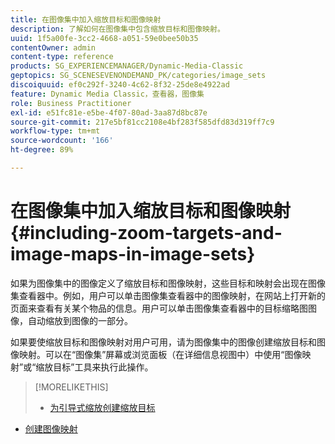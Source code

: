 ```yaml
---
title: 在图像集中加入缩放目标和图像映射
description: 了解如何在图像集中包含缩放目标和图像映射。
uuid: 1f5a00fe-3cc2-4668-a051-59e0bee50b35
contentOwner: admin
content-type: reference
products: SG_EXPERIENCEMANAGER/Dynamic-Media-Classic
geptopics: SG_SCENESEVENONDEMAND_PK/categories/image_sets
discoiquuid: ef0c292f-3240-4c62-8f32-25de8e4922ad
feature: Dynamic Media Classic，查看器，图像集
role: Business Practitioner
exl-id: e51fc81e-e5be-4f07-80ad-3aa87d8bc87e
source-git-commit: 217e5bf81cc2108e4bf283f585dfd83d319ff7c9
workflow-type: tm+mt
source-wordcount: '166'
ht-degree: 89%

---
```


# 在图像集中加入缩放目标和图像映射{#including-zoom-targets-and-image-maps-in-image-sets}

如果为图像集中的图像定义了缩放目标和图像映射，这些目标和映射会出现在图像集查看器中。例如，用户可以单击图像集查看器中的图像映射，在网站上打开新的页面来查看有关某个物品的信息。用户可以单击图像集查看器中的目标缩略图图像，自动缩放到图像的一部分。

如果要使缩放目标和图像映射对用户可用，请为图像集中的图像创建缩放目标和图像映射。可以在“图像集”屏幕或浏览面板（在详细信息视图中）中使用“图像映射”或“缩放目标”工具来执行此操作。

>[!MORELIKETHIS]
>
>* [为引导式缩放创建缩放目标](creating-zoom-targets-guided-zoom.md#creating_zoom_targets_for_guided_zoom)
* [创建图像映射](creating-image-maps.md#creating_image_maps)

